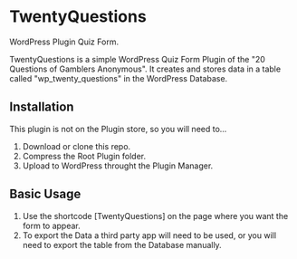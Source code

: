 # TwentyQuestions
WordPress Plugin Quiz Form.

TwentyQuestions is a simple WordPress Quiz Form Plugin of the "20 Questions of Gamblers Anonymous". It creates and stores data in a table called "wp_twenty_questions" in the WordPress Database. 

## Installation
This plugin is not on the Plugin store, so you will need to...

1. Download or clone this repo.
2. Compress the Root Plugin folder.
3. Upload to WordPress throught the Plugin Manager.

## Basic Usage
1. Use the shortcode [TwentyQuestions] on the page where you want the form to appear.
2. To export the Data a third party app will need to be used, or you will need to export the table from the Database manually.
